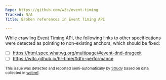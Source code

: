 ```yaml
---
Repo: https://github.com/w3c/event-timing
Tracked: N/A
Title: Broken references in Event Timing API

---
```


While crawling [Event Timing API](https://w3c.github.io/event-timing), the following links to other specifications were detected as pointing to non-existing anchors, which should be fixed:
* [ ] https://html.spec.whatwg.org/multipage/#event-dnd-dragexit
* [ ] https://w3c.github.io/hr-time/#dfn-performance

<sub>This issue was detected and reported semi-automatically by [Strudy](https://github.com/w3c/strudy/) based on data collected in [webref](https://github.com/w3c/webref/).</sub>